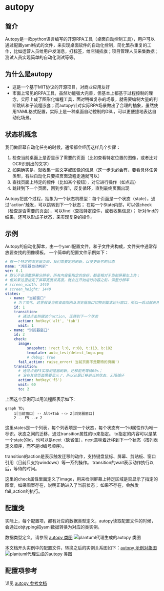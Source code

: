 # autopy
## 简介
Autopy是一款python语言编写的开源RPA工具（桌面自动控制工具），用户可以通过配置yaml格式的文件，来实现桌面软件的自动化控制，简化繁杂重复的工作，比如运营人员给用户发消息，打标签，给店铺插旗；项目管理人员采集数据；测试人员实现简单的自动化测试等等。

## 为什么是autopy
* 这是一个基于MIT协议的开源项目，对商业应用友好
* 市面上常见的RPA工具，虽然功能强大完善，但基本上都基于过程控制的理念，实际上成了图形化编程工具，面对稍微复杂的场景，就需要编制大量的判断跳转和子流程嵌套；而autopy针对实际RPA场景做出了合理的抽象，虽然使用YAML格式配置，实际上是一种桌面自动控制的DSL，可以更便捷地表达自动化场景。

## 状态机概念
我们做屏幕自动化任务的时候，通常都会经历这样几个步骤：
1. 检查当前桌面上是否显示了需要的页面（比如查看特定位置的图像，或者比对OCR识别出的文字）
2. 如果确实是，就收集一些文字或图像的信息（这一步未必会有，要看具体任务类型，有些自动化只要把页面流程走通就可以）
3. 查找页面上特定的控件（比如某个按钮），对它进行操作（如点击）
4. 跳转到下一个页面，回到步骤1，反复循环，直到最终页面出现

Autopy把这个过程，抽象为一个状态机模型：每个页面是一个状态（state），通过“action”触发，可以跳转到下一个状态；
在每一个State内部，可以做check（检查是否需要的页面），可以find（查找特定控件，或者收集信息）；
针对find的结果，还可以形成子状态，来实现复杂的操作。

## 示例
Autopy的自动化脚本，由一个yaml配置文件，和子文件夹构成，文件夹中通常存放要查找的图像模板。
一个简单的配置文件示例如下：
```yaml
# 有一个特定的浏览器页面，我们需要定时刷新，以便更新它的状态
name: "浏览器自动刷新"
ver: 0.1
# 默认不会调整屏幕分辨率，所有内容里指定的坐标，都是相对于当前屏幕左上角；
# 但如果这里指定了屏幕宽度或高度，就会在开始运行内容之前，调整分辨率
# screen_width: 3440   
# screen_height: 1440
states:
  - name: "当前窗口"
    # 为了简化，这里假设当前桌面刚刚从浏览器窗口切换到脚本运行窗口，所以一启动就先用alt+tab键切换回去
    id: 1
    transition:
      # 通过点击热键这个action, 迁移到下一个状态
      action: hotkey('alt', 'tab')
      wait: 1
  - name: "浏览器窗口"
    id: 2
    check:
      image:
          snapshot: !rect l:0, r:60, t:113, b:182
          template: auto_test/detect_logo.png
          # debug: True
      fail_action: raise_error('当前页面不是期待的页面')
    transition:
      # 通过点击F5实现浏览器刷新，迁移前先等待60s；
      # 没有其他页面需要显示了，所以还是迁移到当前状态，无限循环
      action: hotkey('f5')
      wait: 60
      to: 2
```
上面这个示例可以用流程图表示如下:
```mermaid
graph TD;
    1[当前窗口] -- Alt+Tab --> 2[浏览器窗口]
    2 -- F5 --> 2 
```

这里states是一个列表，每个列表项是一个状态，每个状态有一个id属性作为唯一标识。状态之间的迁移，通过transition属性的to来指定。
to指定的内容可以是某一个state的id，也可以是next（缺省值），next意味着迁移到下一个状态（按列表定义顺序，而不是id编号顺序）。

transition的action是表示触发迁移的动作，支持键盘鼠标、屏幕、剪贴板、窗口引用（目前只支持windows）等一系列操作。
transition的wait表示动作执行以后，等待的时间。

这里的check属性里面定义了image，用来检测屏幕上特定区域是否显示了指定的图案，如果图案存在，说明正确进入了当前状态；
如果不存在，会触发fail_action的执行。

## 配置类
实际上，每个配置项，都有对应的数据类型定义，autopy读取配置文件的时候，会通过objtyping把yaml数据转换为对应的类实例。

数据类型定义，请参照 [autopy 类图](docs/autopy_class_diagram.md)
![plantuml代理生成的autopy 类图](http://www.plantuml.com/plantuml/proxy?cache=no&src=https://raw.githubusercontent.com/songofhawk/autopy/main/docs/autopy_class_diagram.md)


本文档开头实例中的配置文件，转换之后的实例关系图如下：[autopy 示例对象图](docs/autopy_sample_object_diagram.md)
![plantuml代理生成的autopy 类图](http://www.plantuml.com/plantuml/proxy?cache=no&src=https://raw.githubusercontent.com/songofhawk/autopy/main/docs/autopy_sample_object_diagram.md)


## 配置项参考
详见 [autopy 参考文档](docs/autopy_reference.md)


